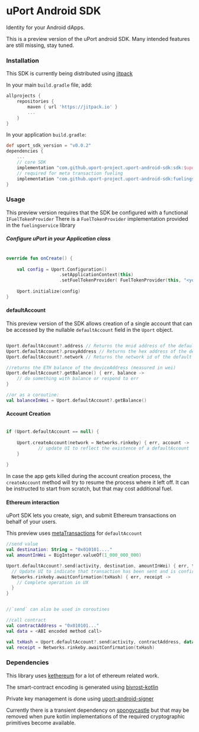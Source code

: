 # uPort Android SDK

Identity for your Android dApps.

This is a preview version of the uPort android SDK.
Many intended features are still missing, stay tuned.

### Installation

This SDK is currently being distributed using [jitpack](https://jitpack.io/)

In your main `build.gradle` file, add:

```groovy
allprojects {
    repositories {
        maven { url 'https://jitpack.io' }
        ...
    }
}
```

In your application `build.gradle`:
```groovy
def uport_sdk_version = "v0.0.2"
dependencies {
    ...
    // core SDK
    implementation "com.github.uport-project.uport-android-sdk:sdk:$uport_sdk_version"
    // required for meta transaction fueling
    implementation "com.github.uport-project.uport-android-sdk:fuelingservice:$uport_sdk_version"
}
```

### Usage

This preview version requires that the SDK be configured with a functional `IFuelTokenProvider`
There is a `FuelTokenProvider` implementation provided in the `fuelingservice` library

##### Configure uPort in your Application class

```kotlin

override fun onCreate() {
    
    val config = Uport.Configuration()
                    .setApplicationContext(this)
                    .setFuelTokenProvider( FuelTokenProvider(this, "<your dApp MNID>"))
    
    Uport.initialize(config)
}

```

#### defaultAccount

This preview version of the SDK allows creation of a single account
that can be accessed by the nullable `defaultAccount` field in the `Uport` object.

```kotlin

Uport.defaultAccount?.address // Returns the mnid address of the default account
Uport.defaultAccount?.proxyAddress // Returns the hex address of the default account
Uport.defaultAccount?.network // Returns the network id of the default account

//returns the ETH balance of the deviceAddress (measured in wei)
Uport.defaultAccount?.getBalance() { err, balance ->
    // do something with balance or respond to err
}

//or as a coroutine:
val balanceInWei = Uport.defaultAccount?.getBalance()

```

#### Account Creation

```kotlin

if (Uport.defaultAccount == null) {
    
    Uport.createAccount(network = Networks.rinkeby) { err, account ->
            // update UI to reflect the existence of a defaultAccount
    }
    
}
```

In case the app gets killed during the account creation process, the `createAccount` method will try to resume the process where it left off.
It can be instructed to start from scratch, but that may cost additional fuel.

#### Ethereum interaction

uPort SDK lets you create, sign, and submit Ethereum transactions on behalf of your users.

This preview uses [metaTransactions](https://medium.com/uport/making-uport-smart-contracts-smarter-part-3-fixing-user-experience-with-meta-transactions-105209ed43e0) for `defaultAccount`


```kotlin
//send value
val destination: String = "0x010101...."
val amountInWei = BigInteger.valueOf(1_000_000_000)

Uport.defaultAccount?.send(activity, destination, amountInWei) { err, txHash ->
  // Update UI to indicate that transaction has been sent and is confirming
  Networks.rinkeby.awaitConfirmation(txHash) { err, receipt ->
    // Complete operation in UX
  }
}


//`send` can also be used in coroutines

//call contract
val contractAddress = "0x010101..."
val data = <ABI encoded method call>

val txHash = Uport.defaultAccount?.send(activity, contractAddress, data)
val receipt = Networks.rinkeby.awaitConfirmation(txHash)

```


### Dependencies

This library uses [kethereum](https://github.com/walleth/kethereum) for a lot of ethereum related work.

The smart-contract encoding is generated using [bivrost-kotlin](https://github.com/gnosis/bivrost-kotlin)

Private key management is done using [uport-android-signer](https://github.com/uport-project/uport-android-signer)

Currently there is a transient dependency on [spongycastle](https://rtyley.github.io/spongycastle/)
but that may be removed when pure kotlin implementations of the required cryptographic primitives become available. 
